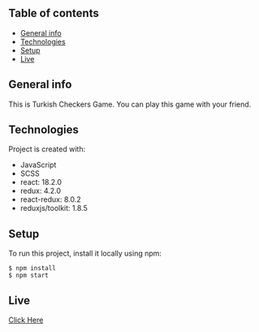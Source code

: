 ## Table of contents
- [General info](#general-info)
- [Technologies](#technologies)
- [Setup](#setup)
- [Live](#live)

## General info
This is Turkish Checkers Game. You can play this game with your friend.
	
## Technologies
Project is created with:
* JavaScript
* SCSS
* react: 18.2.0
* redux: 4.2.0
* react-redux: 8.0.2
* reduxjs/toolkit: 1.8.5

	
## Setup
To run this project, install it locally using npm:

```
$ npm install
$ npm start
```

## Live
[Click Here](https://hamzasahin-turkish-checkers-game.netlify.app/)
